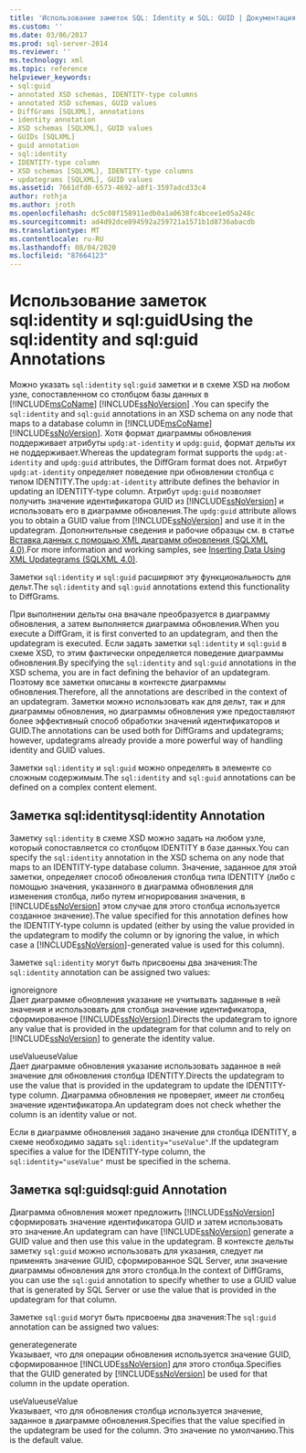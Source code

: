 ```yaml
---
title: 'Использование заметок SQL: Identity и SQL: GUID | Документация Майкрософт'
ms.custom: ''
ms.date: 03/06/2017
ms.prod: sql-server-2014
ms.reviewer: ''
ms.technology: xml
ms.topic: reference
helpviewer_keywords:
- sql:guid
- annotated XSD schemas, IDENTITY-type columns
- annotated XSD schemas, GUID values
- DiffGrams [SQLXML], annotations
- identity annotation
- XSD schemas [SQLXML], GUID values
- GUIDs [SQLXML]
- guid annotation
- sql:identity
- IDENTITY-type column
- XSD schemas [SQLXML], IDENTITY-type columns
- updategrams [SQLXML], GUID values
ms.assetid: 7661dfd0-6573-4692-a8f1-3597adcd33c4
author: rothja
ms.author: jroth
ms.openlocfilehash: dc5c08f158911edb0a1a0638fc4bcee1e05a248c
ms.sourcegitcommit: ad4d92dce894592a259721a1571b1d8736abacdb
ms.translationtype: MT
ms.contentlocale: ru-RU
ms.lasthandoff: 08/04/2020
ms.locfileid: "87664123"
---
```

# <a name="using-the-sqlidentity-and-sqlguid-annotations"></a><span data-ttu-id="255bd-102">Использование заметок sql:identity и sql:guid</span><span class="sxs-lookup"><span data-stu-id="255bd-102">Using the sql:identity and sql:guid Annotations</span></span>
  <span data-ttu-id="255bd-103">Можно указать `sql:identity` `sql:guid` заметки и в схеме XSD на любом узле, сопоставленном со столбцом базы данных в [!INCLUDE[msCoName](../../includes/msconame-md.md)] [!INCLUDE[ssNoVersion](../../includes/ssnoversion-md.md)] .</span><span class="sxs-lookup"><span data-stu-id="255bd-103">You can specify the `sql:identity` and `sql:guid` annotations in an XSD schema on any node that maps to a database column in [!INCLUDE[msCoName](../../includes/msconame-md.md)] [!INCLUDE[ssNoVersion](../../includes/ssnoversion-md.md)].</span></span> <span data-ttu-id="255bd-104">Хотя формат диаграммы обновления поддерживает атрибуты `updg:at-identity` и `updg:guid`, формат дельты их не поддерживает.</span><span class="sxs-lookup"><span data-stu-id="255bd-104">Whereas the updategram format supports the `updg:at-identity` and `updg:guid` attributes, the DiffGram format does not.</span></span> <span data-ttu-id="255bd-105">Атрибут `updg:at-identity` определяет поведение при обновлении столбца с типом IDENTITY.</span><span class="sxs-lookup"><span data-stu-id="255bd-105">The `updg:at-identity` attribute defines the behavior in updating an IDENTITY-type column.</span></span> <span data-ttu-id="255bd-106">Атрибут `updg:guid` позволяет получить значение идентификатора GUID из [!INCLUDE[ssNoVersion](../../includes/ssnoversion-md.md)] и использовать его в диаграмме обновления.</span><span class="sxs-lookup"><span data-stu-id="255bd-106">The `updg:guid` attribute allows you to obtain a GUID value from [!INCLUDE[ssNoVersion](../../includes/ssnoversion-md.md)] and use it in the updategram.</span></span> <span data-ttu-id="255bd-107">Дополнительные сведения и рабочие образцы см. в статье [Вставка данных с помощью XML диаграмм обновления &#40;SQLXML 4,0&#41;](../sqlxml-annotated-xsd-schemas-xpath-queries/updategrams/inserting-data-using-xml-updategrams-sqlxml-4-0.md).</span><span class="sxs-lookup"><span data-stu-id="255bd-107">For more information and working samples, see [Inserting Data Using XML Updategrams &#40;SQLXML 4.0&#41;](../sqlxml-annotated-xsd-schemas-xpath-queries/updategrams/inserting-data-using-xml-updategrams-sqlxml-4-0.md).</span></span>  
  
 <span data-ttu-id="255bd-108">Заметки `sql:identity` и `sql:guid` расширяют эту функциональность для дельт.</span><span class="sxs-lookup"><span data-stu-id="255bd-108">The `sql:identity` and `sql:guid` annotations extend this functionality to DiffGrams.</span></span>  
  
 <span data-ttu-id="255bd-109">При выполнении дельты она вначале преобразуется в диаграмму обновления, а затем выполняется диаграмма обновления.</span><span class="sxs-lookup"><span data-stu-id="255bd-109">When you execute a DiffGram, it is first converted to an updategram, and then the updategram is executed.</span></span> <span data-ttu-id="255bd-110">Если задать заметки `sql:identity` и `sql:guid` в схеме XSD, то этим фактически определяется поведение диаграммы обновления.</span><span class="sxs-lookup"><span data-stu-id="255bd-110">By specifying the `sql:identity` and `sql:guid` annotations in the XSD schema, you are in fact defining the behavior of an updategram.</span></span> <span data-ttu-id="255bd-111">Поэтому все заметки описаны в контексте диаграммы обновления.</span><span class="sxs-lookup"><span data-stu-id="255bd-111">Therefore, all the annotations are described in the context of an updategram.</span></span> <span data-ttu-id="255bd-112">Заметки можно использовать как для дельт, так и для диаграммы обновления, но диаграммы обновления уже предоставляют более эффективный способ обработки значений идентификаторов и GUID.</span><span class="sxs-lookup"><span data-stu-id="255bd-112">The annotations can be used both for DiffGrams and updategrams; however, updategrams already provide a more powerful way of handling identity and GUID values.</span></span>  
  
 <span data-ttu-id="255bd-113">Заметки `sql:identity` и `sql:guid` можно определять в элементе со сложным содержимым.</span><span class="sxs-lookup"><span data-stu-id="255bd-113">The `sql:identity` and `sql:guid` annotations can be defined on a complex content element.</span></span>  
  
## <a name="sqlidentity-annotation"></a><span data-ttu-id="255bd-114">Заметка sql:identity</span><span class="sxs-lookup"><span data-stu-id="255bd-114">sql:identity Annotation</span></span>  
 <span data-ttu-id="255bd-115">Заметку `sql:identity` в схеме XSD можно задать на любом узле, который сопоставляется со столбцом IDENTITY в базе данных.</span><span class="sxs-lookup"><span data-stu-id="255bd-115">You can specify the `sql:identity` annotation in the XSD schema on any node that maps to an IDENTITY-type database column.</span></span> <span data-ttu-id="255bd-116">Значение, заданное для этой заметки, определяет способ обновления столбца типа IDENTITY (либо с помощью значения, указанного в диаграмма обновления для изменения столбца, либо путем игнорирования значения, в [!INCLUDE[ssNoVersion](../../includes/ssnoversion-md.md)] этом случае для этого столбца используется созданное значение).</span><span class="sxs-lookup"><span data-stu-id="255bd-116">The value specified for this annotation defines how the IDENTITY-type column is updated (either by using the value provided in the updategram to modify the column or by ignoring the value, in which case a [!INCLUDE[ssNoVersion](../../includes/ssnoversion-md.md)]-generated value is used for this column).</span></span>  
  
 <span data-ttu-id="255bd-117">Заметке `sql:identity` могут быть присвоены два значения:</span><span class="sxs-lookup"><span data-stu-id="255bd-117">The `sql:identity` annotation can be assigned two values:</span></span>  
  
 <span data-ttu-id="255bd-118">ignore</span><span class="sxs-lookup"><span data-stu-id="255bd-118">ignore</span></span>  
 <span data-ttu-id="255bd-119">Дает диаграмме обновления указание не учитывать заданные в ней значения и использовать для столбца значение идентификатора, сформированное [!INCLUDE[ssNoVersion](../../includes/ssnoversion-md.md)].</span><span class="sxs-lookup"><span data-stu-id="255bd-119">Directs the updategram to ignore any value that is provided in the updategram for that column and to rely on [!INCLUDE[ssNoVersion](../../includes/ssnoversion-md.md)] to generate the identity value.</span></span>  
  
 <span data-ttu-id="255bd-120">useValue</span><span class="sxs-lookup"><span data-stu-id="255bd-120">useValue</span></span>  
 <span data-ttu-id="255bd-121">Дает диаграмме обновления указание использовать заданное в ней значение для обновления столбца IDENTITY.</span><span class="sxs-lookup"><span data-stu-id="255bd-121">Directs the updategram to use the value that is provided in the updategram to update the IDENTITY-type column.</span></span> <span data-ttu-id="255bd-122">Диаграмма обновления не проверяет, имеет ли столбец значение идентификатора.</span><span class="sxs-lookup"><span data-stu-id="255bd-122">An updategram does not check whether the column is an identity value or not.</span></span>  
  
 <span data-ttu-id="255bd-123">Если в диаграмме обновления задано значение для столбца IDENTITY, в схеме необходимо задать `sql:identity="useValue"`.</span><span class="sxs-lookup"><span data-stu-id="255bd-123">If the updategram specifies a value for the IDENTITY-type column, the `sql:identity="useValue"` must be specified in the schema.</span></span>  
  
## <a name="sqlguid-annotation"></a><span data-ttu-id="255bd-124">Заметка sql:guid</span><span class="sxs-lookup"><span data-stu-id="255bd-124">sql:guid Annotation</span></span>  
 <span data-ttu-id="255bd-125">Диаграмма обновления может предложить [!INCLUDE[ssNoVersion](../../includes/ssnoversion-md.md)] сформировать значение идентификатора GUID и затем использовать это значение.</span><span class="sxs-lookup"><span data-stu-id="255bd-125">An updategram can have [!INCLUDE[ssNoVersion](../../includes/ssnoversion-md.md)] generate a GUID value and then use this value in the updategram.</span></span> <span data-ttu-id="255bd-126">В контексте дельты заметку `sql:guid` можно использовать для указания, следует ли применять значение GUID, сформированное SQL Server, или значение диаграммы обновления для этого столбца.</span><span class="sxs-lookup"><span data-stu-id="255bd-126">In the context of DiffGrams, you can use the `sql:guid` annotation to specify whether to use a GUID value that is generated by SQL Server or use the value that is provided in the updategram for that column.</span></span>  
  
 <span data-ttu-id="255bd-127">Заметке `sql:guid` могут быть присвоены два значения:</span><span class="sxs-lookup"><span data-stu-id="255bd-127">The `sql:guid` annotation can be assigned two values:</span></span>  
  
 <span data-ttu-id="255bd-128">generate</span><span class="sxs-lookup"><span data-stu-id="255bd-128">generate</span></span>  
 <span data-ttu-id="255bd-129">Указывает, что для операции обновления используется значение GUID, сформированное [!INCLUDE[ssNoVersion](../../includes/ssnoversion-md.md)] для этого столбца.</span><span class="sxs-lookup"><span data-stu-id="255bd-129">Specifies that the GUID generated by [!INCLUDE[ssNoVersion](../../includes/ssnoversion-md.md)] be used for that column in the update operation.</span></span>  
  
 <span data-ttu-id="255bd-130">useValue</span><span class="sxs-lookup"><span data-stu-id="255bd-130">useValue</span></span>  
 <span data-ttu-id="255bd-131">Указывает, что для обновления столбца используется значение, заданное в диаграмме обновления.</span><span class="sxs-lookup"><span data-stu-id="255bd-131">Specifies that the value specified in the updategram be used for the column.</span></span> <span data-ttu-id="255bd-132">Это значение по умолчанию.</span><span class="sxs-lookup"><span data-stu-id="255bd-132">This is the default value.</span></span>  
  
  
